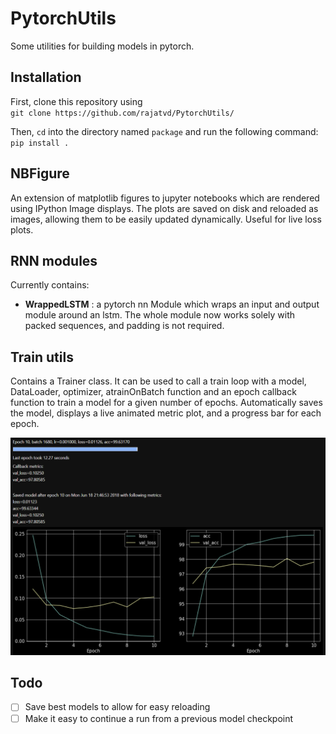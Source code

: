 # PytorchUtils
Some utilities for building models in pytorch.

## Installation
First, clone this repository using   
`git clone https://github.com/rajatvd/PytorchUtils/`  

Then, `cd` into the directory named `package` and run the following command:  
`pip install .`  

## NBFigure
An extension of matplotlib figures to jupyter notebooks which are rendered using IPython Image displays. The plots are saved on disk and reloaded as images, allowing them to be easily updated dynamically. Useful for live loss plots.

## RNN modules
Currently contains:

* __WrappedLSTM__ :  a pytorch nn Module which wraps an input and output module around an lstm. The whole module now works solely with packed sequences, and padding is not required.

## Train utils
Contains a Trainer class. It can be used to call a train loop with a model, DataLoader, optimizer, atrainOnBatch function and an epoch callback function to train a model for a given number of epochs. Automatically saves the model, displays a live animated metric plot, and a progress bar for each epoch.

![Example of the train loop util](train_util_example.PNG)

## Todo

- [ ] Save best models to allow for easy reloading
- [ ] Make it easy to continue a run from a previous model checkpoint